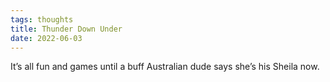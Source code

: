 ```yaml
---
tags: thoughts
title: Thunder Down Under
date: 2022-06-03
---
```


It’s all fun and games until a buff Australian dude says she’s his Sheila now.
